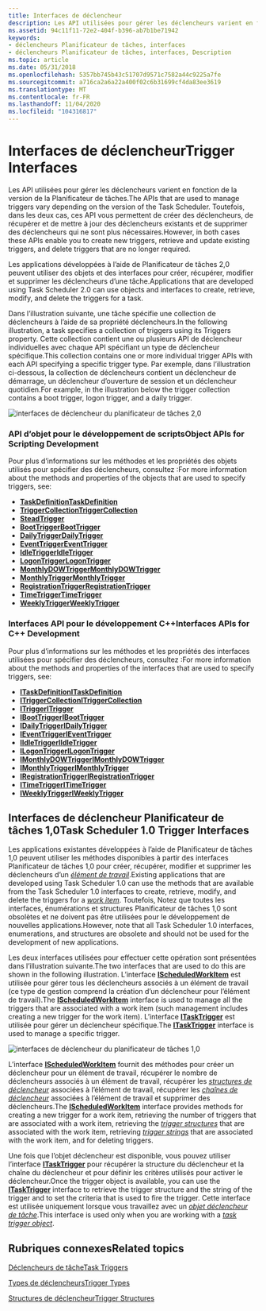 ```yaml
---
title: Interfaces de déclencheur
description: Les API utilisées pour gérer les déclencheurs varient en fonction de la version de la Planificateur de tâches. Toutefois, dans les deux cas, ces API vous permettent de créer des déclencheurs, de récupérer et de mettre à jour des déclencheurs existants et de supprimer des déclencheurs qui ne sont plus nécessaires.
ms.assetid: 94c11f11-72e2-404f-b396-ab7b1be71942
keywords:
- déclencheurs Planificateur de tâches, interfaces
- déclencheurs Planificateur de tâches, interfaces, Description
ms.topic: article
ms.date: 05/31/2018
ms.openlocfilehash: 5357bb745b43c51707d9571c7582a44c9225a7fe
ms.sourcegitcommit: a716ca2a6a22a400f02c6b31699cf4da83ee3619
ms.translationtype: MT
ms.contentlocale: fr-FR
ms.lasthandoff: 11/04/2020
ms.locfileid: "104316817"
---
```

# <a name="trigger-interfaces"></a><span data-ttu-id="2a25b-106">Interfaces de déclencheur</span><span class="sxs-lookup"><span data-stu-id="2a25b-106">Trigger Interfaces</span></span>

<span data-ttu-id="2a25b-107">Les API utilisées pour gérer les déclencheurs varient en fonction de la version de la Planificateur de tâches.</span><span class="sxs-lookup"><span data-stu-id="2a25b-107">The APIs that are used to manage triggers vary depending on the version of the Task Scheduler.</span></span> <span data-ttu-id="2a25b-108">Toutefois, dans les deux cas, ces API vous permettent de créer des déclencheurs, de récupérer et de mettre à jour des déclencheurs existants et de supprimer des déclencheurs qui ne sont plus nécessaires.</span><span class="sxs-lookup"><span data-stu-id="2a25b-108">However, in both cases these APIs enable you to create new triggers, retrieve and update existing triggers, and delete triggers that are no longer required.</span></span>


<span data-ttu-id="2a25b-109">Les applications développées à l’aide de Planificateur de tâches 2,0 peuvent utiliser des objets et des interfaces pour créer, récupérer, modifier et supprimer les déclencheurs d’une tâche.</span><span class="sxs-lookup"><span data-stu-id="2a25b-109">Applications that are developed using Task Scheduler 2.0 can use objects and interfaces to create, retrieve, modify, and delete the triggers for a task.</span></span>

<span data-ttu-id="2a25b-110">Dans l’illustration suivante, une tâche spécifie une collection de déclencheurs à l’aide de sa propriété déclencheurs.</span><span class="sxs-lookup"><span data-stu-id="2a25b-110">In the following illustration, a task specifies a collection of triggers using its Triggers property.</span></span> <span data-ttu-id="2a25b-111">Cette collection contient une ou plusieurs API de déclencheur individuelles avec chaque API spécifiant un type de déclencheur spécifique.</span><span class="sxs-lookup"><span data-stu-id="2a25b-111">This collection contains one or more individual trigger APIs with each API specifying a specific trigger type.</span></span> <span data-ttu-id="2a25b-112">Par exemple, dans l’illustration ci-dessous, la collection de déclencheurs contient un déclencheur de démarrage, un déclencheur d’ouverture de session et un déclencheur quotidien.</span><span class="sxs-lookup"><span data-stu-id="2a25b-112">For example, in the illustration below the trigger collection contains a boot trigger, logon trigger, and a daily trigger.</span></span>

![interfaces de déclencheur du planificateur de tâches 2,0](images/tsktri4.png)

### <a name="object-apis-for-scripting-development"></a><span data-ttu-id="2a25b-114">API d’objet pour le développement de scripts</span><span class="sxs-lookup"><span data-stu-id="2a25b-114">Object APIs for Scripting Development</span></span>

<span data-ttu-id="2a25b-115">Pour plus d’informations sur les méthodes et les propriétés des objets utilisés pour spécifier des déclencheurs, consultez :</span><span class="sxs-lookup"><span data-stu-id="2a25b-115">For more information about the methods and properties of the objects that are used to specify triggers, see:</span></span>

-   [<span data-ttu-id="2a25b-116">**TaskDefinition**</span><span class="sxs-lookup"><span data-stu-id="2a25b-116">**TaskDefinition**</span></span>](taskdefinition.md)
-   [<span data-ttu-id="2a25b-117">**TriggerCollection**</span><span class="sxs-lookup"><span data-stu-id="2a25b-117">**TriggerCollection**</span></span>](triggercollection.md)
-   [<span data-ttu-id="2a25b-118">**Stead**</span><span class="sxs-lookup"><span data-stu-id="2a25b-118">**Trigger**</span></span>](trigger.md)
-   [<span data-ttu-id="2a25b-119">**BootTrigger**</span><span class="sxs-lookup"><span data-stu-id="2a25b-119">**BootTrigger**</span></span>](boottrigger.md)
-   [<span data-ttu-id="2a25b-120">**DailyTrigger**</span><span class="sxs-lookup"><span data-stu-id="2a25b-120">**DailyTrigger**</span></span>](dailytrigger.md)
-   [<span data-ttu-id="2a25b-121">**EventTrigger**</span><span class="sxs-lookup"><span data-stu-id="2a25b-121">**EventTrigger**</span></span>](eventtrigger.md)
-   [<span data-ttu-id="2a25b-122">**IdleTrigger**</span><span class="sxs-lookup"><span data-stu-id="2a25b-122">**IdleTrigger**</span></span>](idletrigger.md)
-   [<span data-ttu-id="2a25b-123">**LogonTrigger**</span><span class="sxs-lookup"><span data-stu-id="2a25b-123">**LogonTrigger**</span></span>](logontrigger.md)
-   [<span data-ttu-id="2a25b-124">**MonthlyDOWTrigger**</span><span class="sxs-lookup"><span data-stu-id="2a25b-124">**MonthlyDOWTrigger**</span></span>](monthlydowtrigger.md)
-   [<span data-ttu-id="2a25b-125">**MonthlyTrigger**</span><span class="sxs-lookup"><span data-stu-id="2a25b-125">**MonthlyTrigger**</span></span>](monthlytrigger.md)
-   [<span data-ttu-id="2a25b-126">**RegistrationTrigger**</span><span class="sxs-lookup"><span data-stu-id="2a25b-126">**RegistrationTrigger**</span></span>](registrationtrigger.md)
-   [<span data-ttu-id="2a25b-127">**TimeTrigger**</span><span class="sxs-lookup"><span data-stu-id="2a25b-127">**TimeTrigger**</span></span>](timetrigger.md)
-   [<span data-ttu-id="2a25b-128">**WeeklyTrigger**</span><span class="sxs-lookup"><span data-stu-id="2a25b-128">**WeeklyTrigger**</span></span>](weeklytrigger.md)

### <a name="interfaces-apis-for-c-development"></a><span data-ttu-id="2a25b-129">Interfaces API pour le développement C++</span><span class="sxs-lookup"><span data-stu-id="2a25b-129">Interfaces APIs for C++ Development</span></span>

<span data-ttu-id="2a25b-130">Pour plus d’informations sur les méthodes et les propriétés des interfaces utilisées pour spécifier des déclencheurs, consultez :</span><span class="sxs-lookup"><span data-stu-id="2a25b-130">For more information about the methods and properties of the interfaces that are used to specify triggers, see:</span></span>

-   [<span data-ttu-id="2a25b-131">**ITaskDefinition**</span><span class="sxs-lookup"><span data-stu-id="2a25b-131">**ITaskDefinition**</span></span>](/windows/desktop/api/taskschd/nn-taskschd-itaskdefinition)
-   [<span data-ttu-id="2a25b-132">**ITriggerCollection**</span><span class="sxs-lookup"><span data-stu-id="2a25b-132">**ITriggerCollection**</span></span>](/windows/desktop/api/taskschd/nn-taskschd-itriggercollection)
-   [<span data-ttu-id="2a25b-133">**ITrigger**</span><span class="sxs-lookup"><span data-stu-id="2a25b-133">**ITrigger**</span></span>](/windows/desktop/api/taskschd/nn-taskschd-itrigger)
-   [<span data-ttu-id="2a25b-134">**IBootTrigger**</span><span class="sxs-lookup"><span data-stu-id="2a25b-134">**IBootTrigger**</span></span>](/windows/desktop/api/taskschd/nn-taskschd-iboottrigger)
-   [<span data-ttu-id="2a25b-135">**IDailyTrigger**</span><span class="sxs-lookup"><span data-stu-id="2a25b-135">**IDailyTrigger**</span></span>](/windows/desktop/api/taskschd/nn-taskschd-idailytrigger)
-   [<span data-ttu-id="2a25b-136">**IEventTrigger**</span><span class="sxs-lookup"><span data-stu-id="2a25b-136">**IEventTrigger**</span></span>](/windows/desktop/api/taskschd/nn-taskschd-ieventtrigger)
-   [<span data-ttu-id="2a25b-137">**IIdleTrigger**</span><span class="sxs-lookup"><span data-stu-id="2a25b-137">**IIdleTrigger**</span></span>](/windows/win32/api/taskschd/nn-taskschd-iidletrigger)
-   [<span data-ttu-id="2a25b-138">**ILogonTrigger**</span><span class="sxs-lookup"><span data-stu-id="2a25b-138">**ILogonTrigger**</span></span>](/windows/desktop/api/taskschd/nn-taskschd-ilogontrigger)
-   [<span data-ttu-id="2a25b-139">**IMonthlyDOWTrigger**</span><span class="sxs-lookup"><span data-stu-id="2a25b-139">**IMonthlyDOWTrigger**</span></span>](/windows/desktop/api/taskschd/nn-taskschd-imonthlydowtrigger)
-   [<span data-ttu-id="2a25b-140">**IMonthlyTrigger**</span><span class="sxs-lookup"><span data-stu-id="2a25b-140">**IMonthlyTrigger**</span></span>](/windows/desktop/api/taskschd/nn-taskschd-imonthlytrigger)
-   [<span data-ttu-id="2a25b-141">**IRegistrationTrigger**</span><span class="sxs-lookup"><span data-stu-id="2a25b-141">**IRegistrationTrigger**</span></span>](/windows/desktop/api/taskschd/nn-taskschd-iregistrationtrigger)
-   [<span data-ttu-id="2a25b-142">**ITimeTrigger**</span><span class="sxs-lookup"><span data-stu-id="2a25b-142">**ITimeTrigger**</span></span>](/windows/desktop/api/taskschd/nn-taskschd-itimetrigger)
-   [<span data-ttu-id="2a25b-143">**IWeeklyTrigger**</span><span class="sxs-lookup"><span data-stu-id="2a25b-143">**IWeeklyTrigger**</span></span>](/windows/desktop/api/taskschd/nn-taskschd-iweeklytrigger)

## <a name="task-scheduler-10-trigger-interfaces"></a><span data-ttu-id="2a25b-144">Interfaces de déclencheur Planificateur de tâches 1,0</span><span class="sxs-lookup"><span data-stu-id="2a25b-144">Task Scheduler 1.0 Trigger Interfaces</span></span>

<span data-ttu-id="2a25b-145">Les applications existantes développées à l’aide de Planificateur de tâches 1,0 peuvent utiliser les méthodes disponibles à partir des interfaces Planificateur de tâches 1,0 pour créer, récupérer, modifier et supprimer les déclencheurs d’un [*élément de travail*](w.md).</span><span class="sxs-lookup"><span data-stu-id="2a25b-145">Existing applications that are developed using Task Scheduler 1.0 can use the methods that are available from the Task Scheduler 1.0 interfaces to create, retrieve, modify, and delete the triggers for a [*work item*](w.md).</span></span> <span data-ttu-id="2a25b-146">Toutefois, Notez que toutes les interfaces, énumérations et structures Planificateur de tâches 1,0 sont obsolètes et ne doivent pas être utilisées pour le développement de nouvelles applications.</span><span class="sxs-lookup"><span data-stu-id="2a25b-146">However, note that all Task Scheduler 1.0 interfaces, enumerations, and structures are obsolete and should not be used for the development of new applications.</span></span>

<span data-ttu-id="2a25b-147">Les deux interfaces utilisées pour effectuer cette opération sont présentées dans l’illustration suivante.</span><span class="sxs-lookup"><span data-stu-id="2a25b-147">The two interfaces that are used to do this are shown in the following illustration.</span></span> <span data-ttu-id="2a25b-148">L’interface [**IScheduledWorkItem**](/windows/desktop/api/Mstask/nn-mstask-ischeduledworkitem) est utilisée pour gérer tous les déclencheurs associés à un élément de travail (ce type de gestion comprend la création d’un déclencheur pour l’élément de travail).</span><span class="sxs-lookup"><span data-stu-id="2a25b-148">The [**IScheduledWorkItem**](/windows/desktop/api/Mstask/nn-mstask-ischeduledworkitem) interface is used to manage all the triggers that are associated with a work item (such management includes creating a new trigger for the work item).</span></span> <span data-ttu-id="2a25b-149">L’interface [**ITaskTrigger**](/windows/desktop/api/Mstask/nn-mstask-itasktrigger) est utilisée pour gérer un déclencheur spécifique.</span><span class="sxs-lookup"><span data-stu-id="2a25b-149">The [**ITaskTrigger**](/windows/desktop/api/Mstask/nn-mstask-itasktrigger) interface is used to manage a specific trigger.</span></span>

![interfaces de déclencheur du planificateur de tâches 1,0](images/tsktri2.png)

<span data-ttu-id="2a25b-151">L’interface [**IScheduledWorkItem**](/windows/desktop/api/Mstask/nn-mstask-ischeduledworkitem) fournit des méthodes pour créer un déclencheur pour un élément de travail, récupérer le nombre de déclencheurs associés à un élément de travail, récupérer les [*structures de déclencheur*](t.md) associées à l’élément de travail, récupérer les [*chaînes de déclencheur*](t.md) associées à l’élément de travail et supprimer des déclencheurs.</span><span class="sxs-lookup"><span data-stu-id="2a25b-151">The [**IScheduledWorkItem**](/windows/desktop/api/Mstask/nn-mstask-ischeduledworkitem) interface provides methods for creating a new trigger for a work item, retrieving the number of triggers that are associated with a work item, retrieving the [*trigger structures*](t.md) that are associated with the work item, retrieving [*trigger strings*](t.md) that are associated with the work item, and for deleting triggers.</span></span>

<span data-ttu-id="2a25b-152">Une fois que l’objet déclencheur est disponible, vous pouvez utiliser l’interface [**ITaskTrigger**](/windows/desktop/api/Mstask/nn-mstask-itasktrigger) pour récupérer la structure du déclencheur et la chaîne du déclencheur et pour définir les critères utilisés pour activer le déclencheur.</span><span class="sxs-lookup"><span data-stu-id="2a25b-152">Once the trigger object is available, you can use the [**ITaskTrigger**](/windows/desktop/api/Mstask/nn-mstask-itasktrigger) interface to retrieve the trigger structure and the string of the trigger and to set the criteria that is used to fire the trigger.</span></span> <span data-ttu-id="2a25b-153">Cette interface est utilisée uniquement lorsque vous travaillez avec un [*objet déclencheur de tâche*](t.md).</span><span class="sxs-lookup"><span data-stu-id="2a25b-153">This interface is used only when you are working with a [*task trigger object*](t.md).</span></span>

## <a name="related-topics"></a><span data-ttu-id="2a25b-154">Rubriques connexes</span><span class="sxs-lookup"><span data-stu-id="2a25b-154">Related topics</span></span>

<dl> <dt>

[<span data-ttu-id="2a25b-155">Déclencheurs de tâche</span><span class="sxs-lookup"><span data-stu-id="2a25b-155">Task Triggers</span></span>](task-triggers.md)
</dt> <dt>

[<span data-ttu-id="2a25b-156">Types de déclencheurs</span><span class="sxs-lookup"><span data-stu-id="2a25b-156">Trigger Types</span></span>](trigger-types.md)
</dt> <dt>

[<span data-ttu-id="2a25b-157">Structures de déclencheur</span><span class="sxs-lookup"><span data-stu-id="2a25b-157">Trigger Structures</span></span>](trigger-structures.md)
</dt> </dl>

 

 